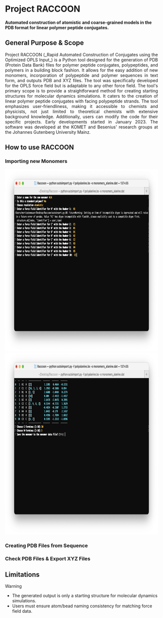 # Project RACCOON
**Automated construction of atomistic and coarse-grained models in the PDB format for linear polymer peptide conjugates.**

## General Purpose & Scope
 <div align="justify">Project RACCOON (_Rapid Automated Construction of Conjugates using the Optimized OPLS Input_) is a Python tool designed for the generation of PDB (Protein Data Bank) files for polymer peptide conjugates, polypeptides, and polymers in a building block fashion. It allows for the easy addition of new monomers, incorporation of polypeptide and polymer sequences in text form, and outputs PDB and XYZ files.
The tool was specifically developed for the OPLS force field but is adaptable to any other force field. The tool's primary scope is to provide a straightforward method for creating starting structures for molecular dynamics simulations. It caters to the creation of linear polymer peptide conjugates with facing polypeptide strands. 
The tool emphasizes user-friendliness, making it accessible to chemists and physicists, not just limited to theoretical chemists with extensive background knowledge. Additionally, users can modify the code for their specific projects. Early developments started in January 2023. The software was developed at the KOMET and Besenius' research groups at the Johannes Gutenberg University Mainz.</div>

## How to use RACCOON

### Importing new Monomers

<img src="/screenshots/import1.png" width="800" height="600">
<img src="/screenshots/import2.png" width="800" height="600">

### Creating PDB Files from Sequence

### Check PDB Files & Export XYZ Files

## Limitations

> [!WARNING]
> * The generated output is only a starting structure for molecular dynamics simulations.
> * Users must ensure atom/bead naming consistency for matching force field data.

